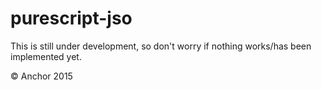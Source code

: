 # purescript-jso

This is still under development, so don't worry if nothing works/has been implemented yet.

© Anchor 2015
